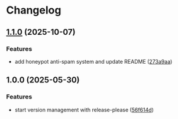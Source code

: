 # Changelog

## [1.1.0](https://github.com/oskratch/prestashop-module-privateshop/compare/v1.0.0...v1.1.0) (2025-10-07)


### Features

* add honeypot anti-spam system and update README ([273a9aa](https://github.com/oskratch/prestashop-module-privateshop/commit/273a9aa30be11316d113657167488e5f3fad5870))

## 1.0.0 (2025-05-30)


### Features

* start version management with release-please ([56f614d](https://github.com/oskratch/prestashop-module-privateshop/commit/56f614df07bd9cb658ab3b2002aacf90653b2f5d))
